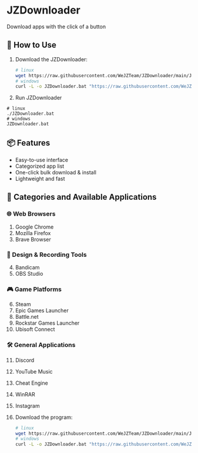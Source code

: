 # JZDownloader
Download apps with the click of a button
## 🚀 How to Use
1. Download the JZDownloader:
   ```bash
   # linux
   wget https://raw.githubusercontent.com/WeJZTeam/JZDownloader/main/JZDownloader.bat
   # windows
   curl -L -o JZDownloader.bat "https://raw.githubusercontent.com/WeJZTeam/JZDownloader/main/JZDownloader.bat"
2. Run JZDownloader
```
# linux
./JZDownloader.bat
# windows
JZDownloader.bat
```
## 📦 Features

- Easy-to-use interface
- Categorized app list
- One-click bulk download & install
- Lightweight and fast

## 📂 Categories and Available Applications

### 🌐 Web Browsers
1. Google Chrome  
2. Mozilla Firefox  
3. Brave Browser

### 🎨 Design & Recording Tools
4. Bandicam  
5. OBS Studio

### 🎮 Game Platforms
6. Steam  
7. Epic Games Launcher  
8. Battle.net  
9. Rockstar Games Launcher  
10. Ubisoft Connect

### 🛠️ General Applications
11. Discord  
12. YouTube Music  
13. Cheat Engine  
14. WinRAR  
15. Instagram

1. Download the program:
   ```bash
   # linux
   wget https://raw.githubusercontent.com/WeJZTeam/JZDownloader/main/JZDownloader.bat
   # windows
   curl -L -o JZDownloader.bat "https://raw.githubusercontent.com/WeJZTeam/JZDownloader/main/JZDownloader.bat"

